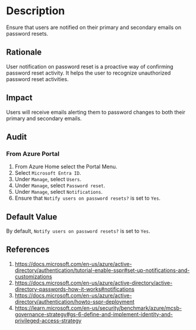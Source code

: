 # Description

Ensure that users are notified on their primary and secondary emails on password resets.

## Rationale

User notification on password reset is a proactive way of confirming password reset activity. It helps the user to recognize unauthorized password reset activities.

## Impact

Users will receive emails alerting them to password changes to both their primary and secondary emails.

## Audit

### From Azure Portal

1. From Azure Home select the Portal Menu.
2. Select `Microsoft Entra ID`.
3. Under `Manage`, select `Users`.
4. Under `Manage`, select `Password reset`.
5. Under `Manage`, select `Notifications`.
6. Ensure that `Notify users on password resets?` is set to `Yes`.

## Default Value

By default, `Notify users on password resets?` is set to `Yes`.

## References

1. <https://docs.microsoft.com/en-us/azure/active-directory/authentication/tutorial-enable-sspr#set-up-notifications-and-customizations>
2. <https://docs.microsoft.com/en-us/azure/active-directory/active-directory-passwords-how-it-works#notifications>
3. <https://docs.microsoft.com/en-us/azure/active-directory/authentication/howto-sspr-deployment>
4. <https://learn.microsoft.com/en-us/security/benchmark/azure/mcsb-governance-strategy#gs-6-define-and-implement-identity-and-privileged-access-strategy>
